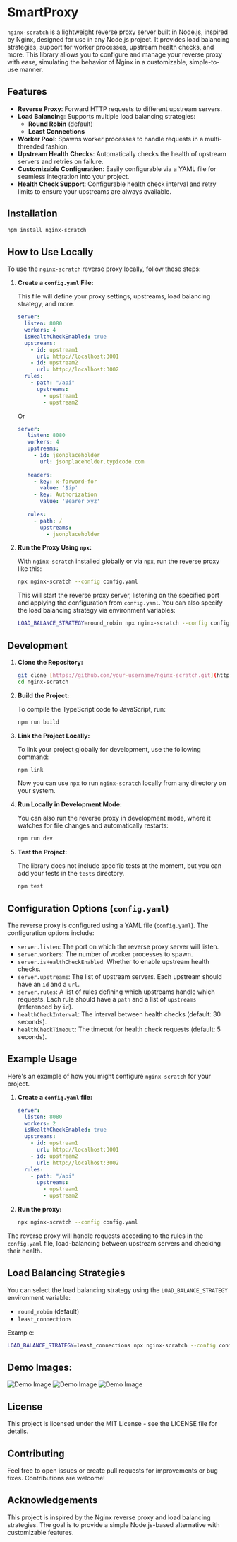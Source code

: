 # SmartProxy

`nginx-scratch` is a lightweight reverse proxy server built in Node.js, inspired by Nginx, designed for use in any Node.js project. It provides load balancing strategies, support for worker processes, upstream health checks, and more. This library allows you to configure and manage your reverse proxy with ease, simulating the behavior of Nginx in a customizable, simple-to-use manner.

## Features

- **Reverse Proxy**: Forward HTTP requests to different upstream servers.
- **Load Balancing**: Supports multiple load balancing strategies:
  - **Round Robin** (default)
  - **Least Connections**
- **Worker Pool**: Spawns worker processes to handle requests in a multi-threaded fashion.
- **Upstream Health Checks**: Automatically checks the health of upstream servers and retries on failure.
- **Customizable Configuration**: Easily configurable via a YAML file for seamless integration into your project.
- **Health Check Support**: Configurable health check interval and retry limits to ensure your upstreams are always available.

## Installation

```bash
npm install nginx-scratch
```

## How to Use Locally

To use the `nginx-scratch` reverse proxy locally, follow these steps:

1. **Create a `config.yaml` File:**

   This file will define your proxy settings, upstreams, load balancing strategy, and more.

   ```yaml
   server:
     listen: 8080
     workers: 4
     isHealthCheckEnabled: true
     upstreams:
       - id: upstream1
         url: http://localhost:3001
       - id: upstream2
         url: http://localhost:3002
     rules:
       - path: "/api"
         upstreams:
           - upstream1
           - upstream2
   ```
    Or
   ```yaml
   server:
      listen: 8080
      workers: 4
      upstreams:
        - id: jsonplaceholder
          url: jsonplaceholder.typicode.com
        
      headers:
        - key: x-forword-for
          value: '$ip'
        - key: Authorization
          value: 'Bearer xyz'
      
      rules:
        - path: /
          upstreams: 
            - jsonplaceholder    
   ```

2. **Run the Proxy Using `npx`:**

   With `nginx-scratch` installed globally or via `npx`, run the reverse proxy like this:

   ```bash
   npx nginx-scratch --config config.yaml
   ```

   This will start the reverse proxy server, listening on the specified port and applying the configuration from `config.yaml`.  You can also specify the load balancing strategy via environment variables:

   ```bash
   LOAD_BALANCE_STRATEGY=round_robin npx nginx-scratch --config config.yaml  # or least_connections
   ```

## Development

1. **Clone the Repository:**

   ```bash
   git clone [https://github.com/your-username/nginx-scratch.git](https://github.com/your-username/nginx-scratch.git)
   cd nginx-scratch
   ```

2. **Build the Project:**

   To compile the TypeScript code to JavaScript, run:

   ```bash
   npm run build
   ```

3. **Link the Project Locally:**

   To link your project globally for development, use the following command:

   ```bash
   npm link
   ```

   Now you can use `npx` to run `nginx-scratch` locally from any directory on your system.

4. **Run Locally in Development Mode:**

   You can also run the reverse proxy in development mode, where it watches for file changes and automatically restarts:

   ```bash
   npm run dev
   ```

5. **Test the Project:**

   The library does not include specific tests at the moment, but you can add your tests in the `tests` directory.

   ```bash
   npm test
   ```

## Configuration Options (`config.yaml`)

The reverse proxy is configured using a YAML file (`config.yaml`). The configuration options include:

- `server.listen`: The port on which the reverse proxy server will listen.
- `server.workers`: The number of worker processes to spawn.
- `server.isHealthCheckEnabled`: Whether to enable upstream health checks.
- `server.upstreams`: The list of upstream servers.  Each upstream should have an `id` and a `url`.
- `server.rules`: A list of rules defining which upstreams handle which requests.  Each rule should have a `path` and a list of `upstreams` (referenced by `id`).
- `healthCheckInterval`: The interval between health checks (default: 30 seconds).
- `healthCheckTimeout`: The timeout for health check requests (default: 5 seconds).

## Example Usage

Here's an example of how you might configure `nginx-scratch` for your project.

1. **Create a `config.yaml` file:**

   ```yaml
   server:
     listen: 8080
     workers: 2
     isHealthCheckEnabled: true
     upstreams:
       - id: upstream1
         url: http://localhost:3001
       - id: upstream2
         url: http://localhost:3002
     rules:
       - path: "/api"
         upstreams:
           - upstream1
           - upstream2
   ```

2. **Run the proxy:**

   ```bash
   npx nginx-scratch --config config.yaml
   ```

The reverse proxy will handle requests according to the rules in the `config.yaml` file, load-balancing between upstream servers and checking their health.

## Load Balancing Strategies

You can select the load balancing strategy using the `LOAD_BALANCE_STRATEGY` environment variable:

- `round_robin` (default)
- `least_connections`

Example:

```bash
LOAD_BALANCE_STRATEGY=least_connections npx nginx-scratch --config config.yaml
```

## Demo Images:
![Demo Image](https://github.com/TejasSathe010/Web-Server-Software-Ngnix/blob/main/img/demo1.png)
![Demo Image](https://github.com/TejasSathe010/Web-Server-Software-Ngnix/blob/main/img/demo2.png)
![Demo Image](https://github.com/TejasSathe010/Web-Server-Software-Ngnix/blob/main/img/demo3.png)

## License

This project is licensed under the MIT License - see the LICENSE file for details.

## Contributing

Feel free to open issues or create pull requests for improvements or bug fixes. Contributions are welcome!

## Acknowledgements

This project is inspired by the Nginx reverse proxy and load balancing strategies. The goal is to provide a simple Node.js-based alternative with customizable features.
```
